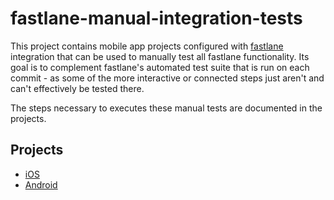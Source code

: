 # fastlane-manual-integration-tests

This project contains mobile app projects configured with [fastlane](https://fastlane.tools) integration that can be used to manually test all fastlane functionality. Its goal is to complement fastlane's automated test suite that is run on each commit - as some of the more interactive or connected steps just aren't and can't effectively be tested there.

The steps necessary to executes these manual tests are documented in the projects.

## Projects

- [iOS](ios/)
- [Android](android/)